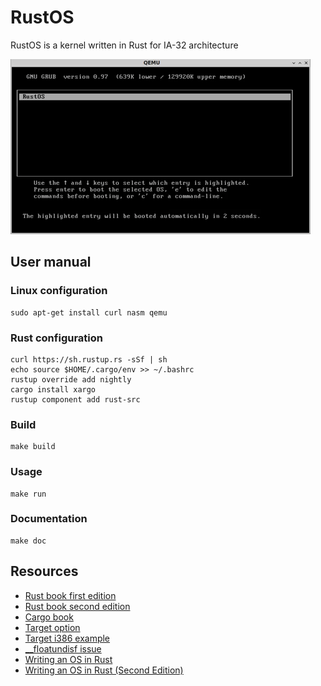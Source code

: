 # RustOS
RustOS is a kernel written in Rust for IA-32 architecture

![RustOS running on QEMU](doc/rust_os.gif)

## User manual

### Linux configuration
    sudo apt-get install curl nasm qemu
    
### Rust configuration
    curl https://sh.rustup.rs -sSf | sh
    echo source $HOME/.cargo/env >> ~/.bashrc
    rustup override add nightly
    cargo install xargo
    rustup component add rust-src

### Build
    make build
    
### Usage
    make run
    
### Documentation
    make doc
    
## Resources
* [Rust book first edition](https://doc.rust-lang.org/book/first-edition)
* [Rust book second edition](https://doc.rust-lang.org/book/second-edition)
* [Cargo book](https://doc.rust-lang.org/cargo)
* [Target option](https://doc.rust-lang.org/1.1.0/rustc_back/target/struct.Target.html)
* [Target i386 example](https://github.com/rust-lang/rust/issues/33497)
* [__floatundisf issue](https://users.rust-lang.org/t/kernel-modules-made-from-rust/9191/2)
* [Writing an OS in Rust](https://os.phil-opp.com)
* [Writing an OS in Rust (Second Edition)](https://os.phil-opp.com/second-edition)